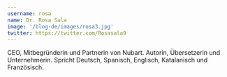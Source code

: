 ```yaml
---
username: rosa
name: Dr. Rosa Sala
image: '/blog-de/images/rosa3.jpg'
twitter: https://twitter.com/Rosasala9
---
```

CEO, Mitbegründerin und Partnerin von Nubart. Autorin, Übersetzerin und Unternehmerin. Spricht Deutsch, Spanisch, Englisch, Katalanisch und Französisch. 